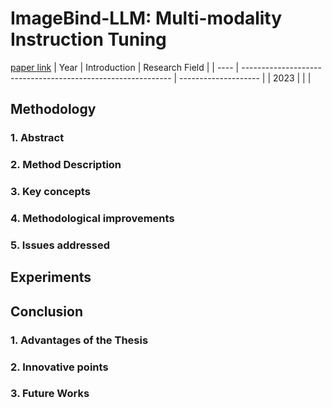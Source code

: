 # ImageBind-LLM: Multi-modality Instruction Tuning
[paper link](https://arxiv.org/pdf/2309.03905) 
| Year | Introduction                                                         | Research Field                 |
| ---- | ------------------------------------------------------------ | -------------------- |
| 2023 |           |          |

## Methodology

### 1. Abstract

### 2. Method Description 

### 3. Key concepts
  
### 4. Methodological improvements

### 5. Issues addressed 

## Experiments
  
## Conclusion

### 1. Advantages of the Thesis
  
### 2. Innovative points
 
### 3. Future Works
